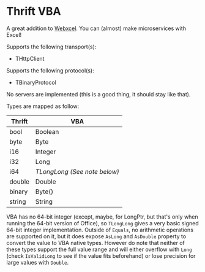 Thrift VBA
==========

A great addition to [Webxcel](https://github.com/michaelneu/webxcel).
You can (almost) make microservices with Excel!

Supports the following transport(s):

 * THttpClient

Supports the following protocol(s):

 * TBinaryProtocol

No servers are implemented (this is a good thing, it should stay like that).

Types are mapped as follow:

Thrift | VBA
------ | ---------
bool   | Boolean
byte   | Byte
i16    | Integer
i32    | Long
i64    | _TLongLong (See note below)_
double | Double
binary | Byte()
string | String

VBA has no 64-bit integer (except, maybe, for LongPtr, but that's only when running the 64-bit version of Office), so `TLongLong` gives a very basic signed 64-bit integer implementation. Outside of `Equals`, no arithmetic operations are supported on it, but it does expose `AsLong` and `AsDouble` property to convert the value to VBA native types. However do note that neither of these types support the full value range and will either overflow with `Long` (check `IsValidLong` to see if the value fits beforehand) or lose precision for large values with `Double`.
